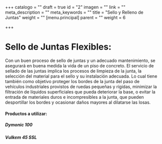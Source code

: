 +++
catalogo = ""
draft = true
id = "2"
imagen = ""
link = ""
meta_description = ""
meta_keywords = ""
title = "Sello y Relleno de Juntas"
weight = ""
[menu.principal]
parent = ""
weight = 6

+++
# **Sello de Juntas Flexibles:**

Con un buen proceso de sello de juntas y un adecuado mantenimiento, se asegurará en buena medida la vida de un piso de concreto. El servicio de sellado de las juntas implica los procesos de limpieza de la junta, la selección del material para el sello y su instalación adecuada. Lo cual tiene también como objetivo proteger los bordes de la junta del paso de vehículos industriales provistos de ruedas pequeñas y rígidas, minimizar la filtración de líquidos superficiales que pueda deteriorar la base, o evitar la entrada de materiales duros e incompresibles a la junta, que pueden desportillar los bordes y ocasionar daños mayores al dilatarse las losas.

#### Productos a utilizar:

##### Dymonic 100

##### Vulkem 45 SSL